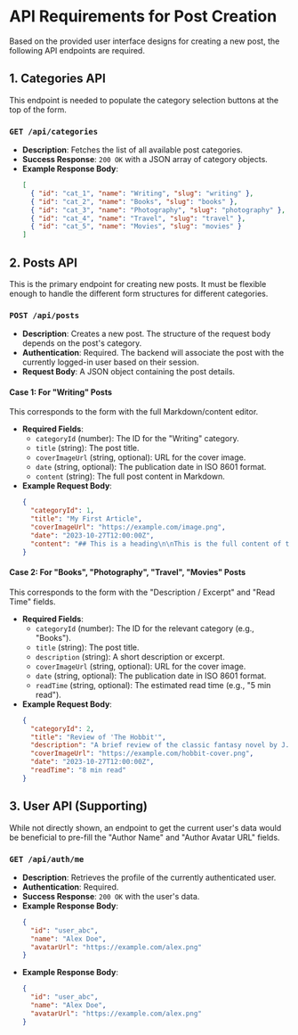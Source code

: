 # API Requirements for Post Creation

Based on the provided user interface designs for creating a new post, the following API endpoints are required.

## 1. Categories API

This endpoint is needed to populate the category selection buttons at the top of the form.

### `GET /api/categories`

- **Description**: Fetches the list of all available post categories.
- **Success Response**: `200 OK` with a JSON array of category objects.
- **Example Response Body**:
  ```json
  [
    { "id": "cat_1", "name": "Writing", "slug": "writing" },
    { "id": "cat_2", "name": "Books", "slug": "books" },
    { "id": "cat_3", "name": "Photography", "slug": "photography" },
    { "id": "cat_4", "name": "Travel", "slug": "travel" },
    { "id": "cat_5", "name": "Movies", "slug": "movies" }
  ]
  ```

## 2. Posts API

This is the primary endpoint for creating new posts. It must be flexible enough to handle the different form structures for different categories.

### `POST /api/posts`

- **Description**: Creates a new post. The structure of the request body depends on the post's category.
- **Authentication**: Required. The backend will associate the post with the currently logged-in user based on their session.
- **Request Body**: A JSON object containing the post details.

#### Case 1: For "Writing" Posts

This corresponds to the form with the full Markdown/content editor.

- **Required Fields**:
  - `categoryId` (number): The ID for the "Writing" category.
  - `title` (string): The post title.
  - `coverImageUrl` (string, optional): URL for the cover image.
  - `date` (string, optional): The publication date in ISO 8601 format.
  - `content` (string): The full post content in Markdown.
- **Example Request Body**:
  ```json
  {
    "categoryId": 1,
    "title": "My First Article",
    "coverImageUrl": "https://example.com/image.png",
    "date": "2023-10-27T12:00:00Z",
    "content": "## This is a heading\n\nThis is the full content of the article."
  }
  ```

#### Case 2: For "Books", "Photography", "Travel", "Movies" Posts

This corresponds to the form with the "Description / Excerpt" and "Read Time" fields.

- **Required Fields**:
  - `categoryId` (number): The ID for the relevant category (e.g., "Books").
  - `title` (string): The post title.
  - `description` (string): A short description or excerpt.
  - `coverImageUrl` (string, optional): URL for the cover image.
  - `date` (string, optional): The publication date in ISO 8601 format.
  - `readTime` (string, optional): The estimated read time (e.g., "5 min read").
- **Example Request Body**:
  ```json
  {
    "categoryId": 2,
    "title": "Review of 'The Hobbit'",
    "description": "A brief review of the classic fantasy novel by J.R.R. Tolkien.",
    "coverImageUrl": "https://example.com/hobbit-cover.png",
    "date": "2023-10-27T12:00:00Z",
    "readTime": "8 min read"
  }
  ```

## 3. User API (Supporting)

While not directly shown, an endpoint to get the current user's data would be beneficial to pre-fill the "Author Name" and "Author Avatar URL" fields.

### `GET /api/auth/me`

- **Description**: Retrieves the profile of the currently authenticated user.
- **Authentication**: Required.
- **Success Response**: `200 OK` with the user's data.
- **Example Response Body**:
  ```json
  {
    "id": "user_abc",
    "name": "Alex Doe",
    "avatarUrl": "https://example.com/alex.png"
  }
  ```
- **Example Response Body**:
  ```json
  {
    "id": "user_abc",
    "name": "Alex Doe",
    "avatarUrl": "https://example.com/alex.png"
  }
  ```

